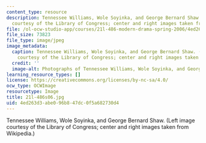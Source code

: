 ```yaml
---
content_type: resource
description: Tennessee Williams, Wole Soyinka, and George Bernard Shaw. (Left image
  courtesy of the Library of Congress; center and right images taken from Wikipedia.)
file: /ol-ocw-studio-app/courses/21l-486-modern-drama-spring-2006/4ed263d3abe096b847dc0f5a682730d4_21l-486s06.jpg
file_size: 73823
file_type: image/jpeg
image_metadata:
  caption: Tennessee Williams, Wole Soyinka, and George Bernard Shaw. (Left image
    courtesy of the Library of Congress; center and right images taken from [Wikipedia](http://www.wikipedia.org/).)
  credit: ''
  image-alt: Photographs of Tennessee Williams, Wole Soyinka, and George Bernard Shaw.
learning_resource_types: []
license: https://creativecommons.org/licenses/by-nc-sa/4.0/
ocw_type: OCWImage
resourcetype: Image
title: 21l-486s06.jpg
uid: 4ed263d3-abe0-96b8-47dc-0f5a682730d4
---
```

Tennessee Williams, Wole Soyinka, and George Bernard Shaw. (Left image courtesy of the Library of Congress; center and right images taken from Wikipedia.)